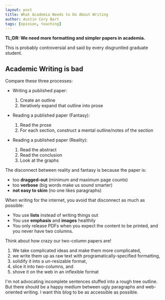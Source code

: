 ```yaml
---
layout: post
title: What Academia Needs to Do About Writing
author: Austin Cory Bart
tags: [opinion, teaching]
---
```


**TL;DR: We need more formatting and simpler papers in academia.**

This is probably controversial and said by every disgruntled graduate student.

## Academic Writing is bad

Compare these three processes:

* Writing a published paper:

    1. Create an outline
    2. Iteratively expand that outline into prose
    
* Reading a published paper (Fantasy):

    1. Read the prose
    2. For each section, construct a mental outline/notes of the section
    
* Reading a published paper (Reality):

    1. Read the abstract
    2. Read the conclusion
    3. Look at the graphs

The disconnect between reality and fantasy is because the paper is:

* too **dragged-out** (minimum and maximum page counts)
* too **verbose** (big words make us sound smarter)
* **not easy to skim** (no one likes paragraphs)

When writing for the internet, you avoid that disconnect as much as possible:

* You use **lists** instead of writing things out
* You use **emphasis** and **images** healthily
* You only release PDFs when you expect the content to be printed, and you never have two columns.

Think about how crazy our two-column papers are!

1. We take complicated ideas and make them more complicated,
2. we write them up as raw text with programatically-specified formatting,
3. solidify it into a un-resizable format,
4. slice it into two-columns, and
5. shove it on the web in an inflexible format

I'm not advocating incomplete sentences stuffed into a rough tree outline. But there should be a happy medium between ugly paragraphs and web-oriented writing. I want this blog to be as accessible as possible.

